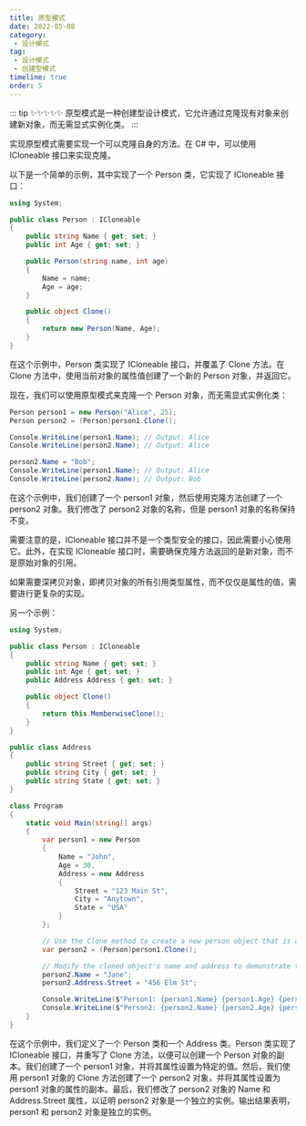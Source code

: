 ```yaml
---
title: 原型模式
date: 2022-05-08
category:
 - 设计模式
tag: 
 - 设计模式
 - 创建型模式
timeline: true
order: 5
---
```


::: tip ✨✨✨✨✨
原型模式是一种创建型设计模式，它允许通过克隆现有对象来创建新对象，而无需显式实例化类。
:::

<!-- more -->

实现原型模式需要实现一个可以克隆自身的方法。在 C# 中，可以使用 ICloneable 接口来实现克隆。

以下是一个简单的示例，其中实现了一个 Person 类，它实现了 ICloneable 接口：

```cs
using System;

public class Person : ICloneable
{
    public string Name { get; set; }
    public int Age { get; set; }

    public Person(string name, int age)
    {
        Name = name;
        Age = age;
    }

    public object Clone()
    {
        return new Person(Name, Age);
    }
}
```
在这个示例中，Person 类实现了 ICloneable 接口，并覆盖了 Clone 方法。在 Clone 方法中，使用当前对象的属性值创建了一个新的 Person 对象，并返回它。

现在，我们可以使用原型模式来克隆一个 Person 对象，而无需显式实例化类：

```cs
Person person1 = new Person("Alice", 25);
Person person2 = (Person)person1.Clone();

Console.WriteLine(person1.Name); // Output: Alice
Console.WriteLine(person2.Name); // Output: Alice

person2.Name = "Bob";
Console.WriteLine(person1.Name); // Output: Alice
Console.WriteLine(person2.Name); // Output: Bob
```
在这个示例中，我们创建了一个 person1 对象，然后使用克隆方法创建了一个 person2 对象。我们修改了 person2 对象的名称，但是 person1 对象的名称保持不变。

需要注意的是，ICloneable 接口并不是一个类型安全的接口，因此需要小心使用它。此外，在实现 ICloneable 接口时，需要确保克隆方法返回的是新对象，而不是原始对象的引用。

如果需要深拷贝对象，即拷贝对象的所有引用类型属性，而不仅仅是属性的值，需要进行更复杂的实现。

另一个示例：

```cs
using System;

public class Person : ICloneable
{
    public string Name { get; set; }
    public int Age { get; set; }
    public Address Address { get; set; }

    public object Clone()
    {
        return this.MemberwiseClone();
    }
}

public class Address
{
    public string Street { get; set; }
    public string City { get; set; }
    public string State { get; set; }
}

class Program
{
    static void Main(string[] args)
    {
        var person1 = new Person
        {
            Name = "John",
            Age = 30,
            Address = new Address
            {
                Street = "123 Main St",
                City = "Anytown",
                State = "USA"
            }
        };

        // Use the Clone method to create a new person object that is a copy of person1.
        var person2 = (Person)person1.Clone();

        // Modify the cloned object's name and address to demonstrate that it is a separate instance.
        person2.Name = "Jane";
        person2.Address.Street = "456 Elm St";

        Console.WriteLine($"Person1: {person1.Name} {person1.Age} {person1.Address.Street} {person1.Address.City} {person1.Address.State}");
        Console.WriteLine($"Person2: {person2.Name} {person2.Age} {person2.Address.Street} {person2.Address.City} {person2.Address.State}");
    }
}
```
在这个示例中，我们定义了一个 Person 类和一个 Address 类。Person 类实现了 ICloneable 接口，并重写了 Clone 方法，以便可以创建一个 Person 对象的副本。我们创建了一个 person1 对象，并将其属性设置为特定的值。然后，我们使用 person1 对象的 Clone 方法创建了一个 person2 对象，并将其属性设置为 person1 对象的属性的副本。最后，我们修改了 person2 对象的 Name 和 Address.Street 属性，以证明 person2 对象是一个独立的实例。输出结果表明，person1 和 person2 对象是独立的实例。
